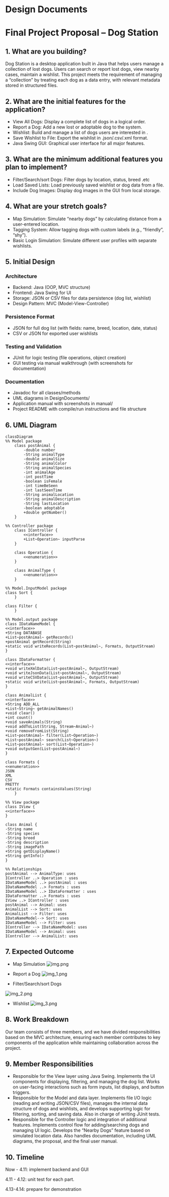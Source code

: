 # Design Documents

# Final Project Proposal – Dog Station

## 1. What are you building?
Dog Station is a desktop application built in Java that helps users manage a collection of lost dogs. Users can search or report lost dogs, view nearby cases, maintain a wishlist. This project meets the requirement of managing a “collection” by treating each dog as a data entry, with relevant metadata stored in structured files.

## 2. What are the initial features for the application?
   - View All Dogs: Display a complete list of dogs in a logical order.
   - Report a Dog: Add a new lost or adoptable dog to the system.
   - Wishlist: Build and manage a list of dogs users are interested in .
   - Save Wishlist to File: Export the wishlist in .json/.csv/.xml format.
   - Java Swing GUI: Graphical user interface for all major features.

## 3. What are the minimum additional features you plan to implement?
   - Filter/Search/sort Dogs: Filter dogs by location, status,  breed .etc
   - Load Saved Lists: Load previously saved wishlist or dog data from a file.
   - Include Dog Images: Display dog images in the GUI from local storage.

## 4. What are your stretch goals?
   - Map Simulation: Simulate “nearby dogs” by calculating distance from a user-entered location.
   - Tagging System: Allow tagging dogs with custom labels (e.g., “friendly”, “shy”).
   - Basic Login Simulation: Simulate different user profiles with separate wishlists.

## 5. Initial Design
   ### Architecture   
   - Backend: Java (OOP, MVC structure)
   - Frontend: Java Swing for UI
   - Storage: JSON or CSV files for data persistence (dog list, wishlist)
   - Design Pattern: MVC (Model-View-Controller)

### Persistence Format
- JSON for full dog list (with fields: name, breed, location, date, status)
- CSV or JSON for exported user wishlists
### Testing and Validation
- JUnit for logic testing (file operations, object creation)
- GUI testing via manual walkthrough (with screenshots for documentation)
### Documentation
- Javadoc for all classes/methods
- UML diagrams in DesignDocuments/
- Application manual with screenshots in manual/
- Project README with compile/run instructions and file structure


## 6. UML Diagram
```mermaid
classDiagram
%% Model package
    class postAnimal {
        -double number
        -String animalType
        -double animalSize
        -String animalColor
        -String animalSpecies
        -int animalAge
        -int postTime
        -boolean isFemale
        -int timeBeSeen
        -int lastSeenTime
        -String animalLocation
        -String animalDescription
        -String lastLocation
        -boolean adoptable
        +double getNumber()
    }

%% Controller package
    class IController {
        <<interface>>
        +List~Operation~ inputParse
    }

    class Operation {
        <<enumeration>>
    }
    
    class AnimalType {
        <<enumeration>>
    }

%% Model.InputModel package
class Sort {
    }

class Filter {
    }

%% Model.output package
class IDataNameModel {
<<interface>>
+String DATABASE
+List~postAnimal~ getRecords()
+postAnimal getRecord(String)
+static void writeRecords(List~postAnimal~, Formats, OutputStream)
}

class IDataFormatter {
<<interface>>
+void writeXmlData(List~postAnimal~, OutputStream)
+void writeJsonData(List~postAnimal~, OutputStream)
+void writeCSVData(List~postAnimal~, OutputStream)
+static void write(List~postAnimal~, Formats, OutputStream)
}

class AnimalList {
<<interface>>
+String ADD_ALL
+List~String~ getAnimalNames()
+void clear()
+int count()
+void saveAnimals(String)
+void addToList(String, Stream~Animal~)
+void removeFromList(String)
+List~postAnimal~ filter(List~Operation~)
+List~postAnimal~ search(List~Operation~)
+List~postAnimal~ sort(List~Operation~)
+void outputGen(List~postAnimal~)
}

class Formats {
<<enumeration>>
JSON
XML
CSV
PRETTY
+static Formats containsValues(String)
    }

%% View package
class IView {
<<interface>>
}

class Animal {
-String name
-String species
-String breed
-String description
-String imagePath
+String getDisplayName()
+String getInfo()
}

%% Relationships
postAnimal --> AnimalType: uses
IController ..> Operation : uses
IDataNameModel ..> postAnimal : uses
IDataNameModel ..> Formats : uses
IDataNameModel ..> IDataFormatter : uses
IDataFormatter ..> Formats : uses
IView ..> IController : uses
postAnimal --> Animal: uses
AnimalList --> Sort: uses
AnimalList --> Filter: uses
IDataNameModel--> Sort: uses
IDataNameModel --> Filter: uses
IController --> IDataNameModel: uses
IDataNameModel --> Animal: uses
IController --> AnimalList: uses

```

## 7. Expected Outcome

- Map Simulation
![img.png](img.png)

- Report a Dog
![img_1.png](img_1.png)

- Filter/Search/sort Dogs

![img_2.png](img_2.png)

- Wishlist
![img_3.png](img_3.png)


## 8. Work Breakdown
Our team consists of three members, and we have divided responsibilities based on the MVC architecture, ensuring each member contributes to key components of the application while maintaining collaboration across the project.

## 9. Member Responsibilities
- Responsible for the View layer using Java Swing. Implements the UI components for displaying, filtering, and managing the dog list. Works on user-facing interactions such as form inputs, list displays, and button triggers.
- Responsible for the Model and data layer. Implements file I/O logic (reading and writing JSON/CSV files), manages the internal data structure of dogs and wishlists, and develops supporting logic for filtering, sorting, and saving data. Also in charge of writing JUnit tests.
- Responsible for the Controller logic and integration of additional features. Implements control flow for adding/searching dogs and managing UI logic. Develops the “Nearby Dogs” feature based on simulated location data. Also handles documentation, including UML diagrams, the proposal, and the final user manual.

## 10. Timeline
Now - 4.11: implement backend and GUI

4.11 - 4.12: unit test for each part.

4.13-4.14: prepare for demonstration


